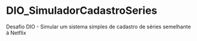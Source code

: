 # DIO_SimuladorCadastroSeries
Desafio DIO - Simular um sistema simples de cadastro de séries semelhante à Netflix
